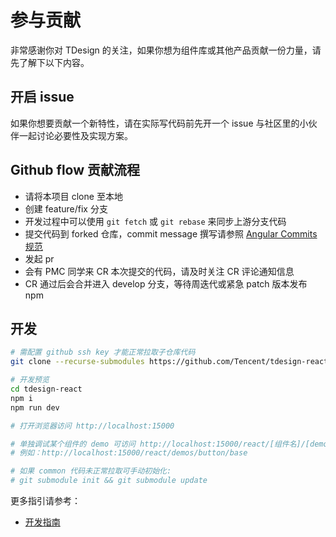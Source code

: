 # 参与贡献

非常感谢你对 TDesign 的关注，如果你想为组件库或其他产品贡献一份力量，请先了解下以下内容。

## 开启 issue

如果你想要贡献一个新特性，请在实际写代码前先开一个 issue 与社区里的小伙伴一起讨论必要性及实现方案。

## Github flow 贡献流程

- 请将本项目 clone 至本地
- 创建 feature/fix 分支
- 开发过程中可以使用 `git fetch` 或 `git rebase` 来同步上游分支代码
- 提交代码到 forked 仓库，commit message 撰写请参照 [Angular Commits 规范](https://github.com/angular/angular.js/blob/master/DEVELOPERS.md#commits)
- 发起 pr
- 会有 PMC 同学来 CR 本次提交的代码，请及时关注 CR 评论通知信息
- CR 通过后会合并进入 develop 分支，等待周迭代或紧急 patch 版本发布 npm

## 开发

```bash
# 需配置 github ssh key 才能正常拉取子仓库代码
git clone --recurse-submodules https://github.com/Tencent/tdesign-react.git 

# 开发预览
cd tdesign-react
npm i
npm run dev

# 打开浏览器访问 http://localhost:15000

# 单独调试某个组件的 demo 可访问 http://localhost:15000/react/[组件名]/[demo文件名]
# 例如：http://localhost:15000/react/demos/button/base

# 如果 common 代码未正常拉取可手动初始化:
# git submodule init && git submodule update
```

更多指引请参考：

- [开发指南](./DEVELOP_GUIDE.md)
<!-- - [测试指南](./TEST_GUIDE.md) -->
